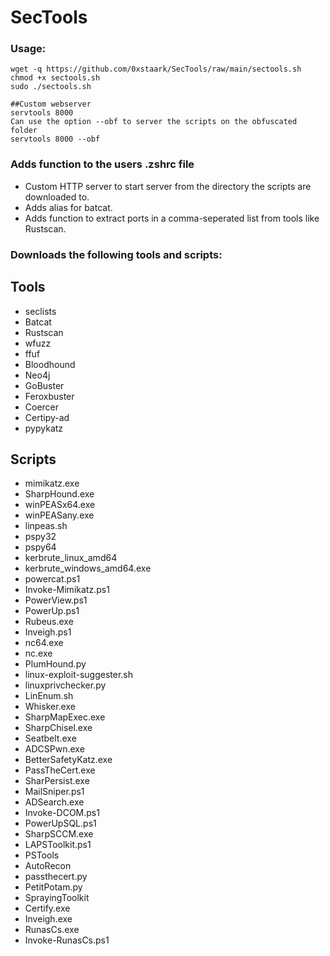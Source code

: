 # SecTools
### Usage:
```
wget -q https://github.com/0xstaark/SecTools/raw/main/sectools.sh
chmod +x sectools.sh
sudo ./sectools.sh
```
```
##Custom webserver
servtools 8000
Can use the option --obf to server the scripts on the obfuscated folder
servtools 8000 --obf
```

### Adds function to the users .zshrc file
* Custom HTTP server to start server from the directory the scripts are downloaded to. 
* Adds alias for batcat.
* Adds function to extract ports in a comma-seperated list from tools like Rustscan.

### Downloads the following tools and scripts:
## Tools
* seclists
* Batcat
* Rustscan
* wfuzz
* ffuf
* Bloodhound
* Neo4j
* GoBuster
* Feroxbuster
* Coercer
* Certipy-ad
* pypykatz

## Scripts
* mimikatz.exe
* SharpHound.exe
* winPEASx64.exe
* winPEASany.exe
* linpeas.sh
* pspy32
* pspy64
* kerbrute_linux_amd64
* kerbrute_windows_amd64.exe
* powercat.ps1
* Invoke-Mimikatz.ps1
* PowerView.ps1
* PowerUp.ps1
* Rubeus.exe
* Inveigh.ps1
* nc64.exe
* nc.exe
* PlumHound.py
* linux-exploit-suggester.sh
* linuxprivchecker.py
* LinEnum.sh
* Whisker.exe
* SharpMapExec.exe
* SharpChisel.exe
* Seatbelt.exe
* ADCSPwn.exe
* BetterSafetyKatz.exe
* PassTheCert.exe
* SharPersist.exe
* MailSniper.ps1
* ADSearch.exe
* Invoke-DCOM.ps1
* PowerUpSQL.ps1
* SharpSCCM.exe
* LAPSToolkit.ps1
* PSTools
* AutoRecon
* passthecert.py
* PetitPotam.py
* SprayingToolkit
* Certify.exe
* Inveigh.exe
* RunasCs.exe
* Invoke-RunasCs.ps1
